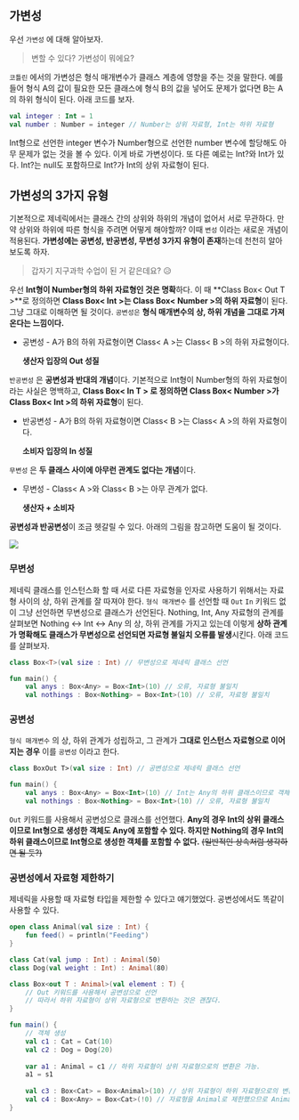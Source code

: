 ## 가변성

우선 `가변성` 에 대해 알아보자.

> 변할 수 있다? 가변성이 뭐에요?

`코틀린` 에서의 가변성은 형식 매개변수가 클래스 계층에 영향을 주는 것을 말한다. 예를 들어 형식 A의 값이 필요한 모든 클래스에 형식 B의 값을 넣어도 문제가 없다면 B는 A의 하위 형식이 된다. 아래 코드를 보자.

```kotlin
val integer : Int = 1
val number : Number = integer // Number는 상위 자료형, Int는 하위 자료형
```

Int형으로 선언한 integer 변수가 Number형으로 선언한 number 변수에 할당해도 아무 문제가 없는 것을 볼 수 있다. 이게 바로 가변성이다. 또 다른 예로는 Int?와 Int가 있다. Int?는 null도 포함하므로 Int?가 Int의 상위 자료형이 된다.

## 가변성의 3가지 유형

기본적으로 제네릭에서는 클래스 간의 상위와 하위의 개념이 없어서 서로 무관하다. 만약 상위와 하위에 따른 형식을 주려면 어떻게 해야할까? 이때 `변성` 이라는 새로운 개념이 적용된다. **가변성에는 공변성, 반공변성, 무변성 3가지 유형이 존재**하는데 천천히 알아보도록 하자.

> 갑자기 지구과학 수업이 된 거 같은데요? 😥

우선 **Int형이 Number형의 하위 자료형인 것은 명확**하다. 이 때 **Class Box< Out T >**로 정의하면 **Class Box< Int >는 Class Box< Number >의 하위 자료형**이 된다. 그냥 그대로 이해하면 될 것이다. `공변성은`  **형식 매개변수의 상, 하위 개념을 그대로 가져온다는 느낌이다.**

- 공변성 - A가 B의 하위 자료형이면 Class< A >는 Class< B >의 하위 자료형이다.

    **생산자 입장의 Out 성질**

`반공변성` 은 **공변성과 반대의 개념**이다. 기본적으로 Int형이 Number형의 하위 자료형이라는 사실은 명백하고, **Class Box< In T > 로 정의하면 Class Box< Number >가  Class Box< Int >의 하위 자료형**이 된다.

- 반공변성 - A가 B의 하위 자료형이면 Class< B >는 Class< A >의 하위 자료형이다.

    **소비자 입장의 In 성질**

`무변성` 은 **두 클래스 사이에 아무런 관계도 없다는 개념**이다.

- 무변성 - Class< A >와 Class< B >는 아무 관계가 없다.

    **생산자 + 소비자** 

**공변성과 반공변성**이 조금 헷갈릴 수 있다. 아래의 그림을 참고하면 도움이 될 것이다. 

![](https://images.velog.io/images/k906506/post/aa8253d3-3618-4d9d-8f7f-d0569056aa78/image.png)

### 무변성

제네릭 클래스를 인스턴스화 할 때 서로 다른 자료형을 인자로 사용하기 위해서는 자료형 사이의 상, 하위 관계를 잘 따져야 한다. `형식 매개변수` 를 선언할 때 `Out` `In` 키워드 없이 그냥 선언하면 무변성으로 클래스가 선언된다. Nothing, Int, Any 자료형의 관계를 살펴보면 Nothing ↔ Int ↔ Any 의 상, 하위 관계를 가지고 있는데 이렇게 **상하 관계가 명확해도 클래스가 무변성으로 선언되면 자료형 불일치 오류를 발생**시킨다. 아래 코드를 살펴보자.

```kotlin
class Box<T>(val size : Int) // 무변성으로 제네릭 클래스 선언

fun main() {
	val anys : Box<Any> = Box<Int>(10) // 오류, 자료형 불일치
	val nothings : Box<Nothing> = Box<Int>(10) // 오류, 자료형 불일치
```

### 공변성

`형식 매개변수` 의 상, 하위 관계가 성립하고, 그 관계가 **그대로 인스턴스 자료형으로 이어지는 경우** 이를 `공변성` 이라고 한다. 

```kotlin
class BoxOut T>(val size : Int) // 공변성으로 제네릭 클래스 선언

fun main() {
	val anys : Box<Any> = Box<Int>(10) // Int는 Any의 하위 클래스이므로 객체 생성 가능
	val nothings : Box<Nothing> = Box<Int>(10) // 오류, 자료형 불일치

```

`Out` 키워드를 사용해서 공변성으로 클래스를 선언했다. **Any의 경우 Int의 상위 클래스이므로 Int형으로 생성한 객체도 Any에 포함할 수 있다. 하지만 Nothing의 경우 Int의 하위 클래스이므로 Int형으로 생성한 객체를 포함할 수 없다.** ~~(일반적인 상속처럼 생각하면 될 듯?)~~

### 공변성에서 자료형 제한하기

제네릭을 사용할 때 자료형 타입을 제한할 수 있다고 얘기했었다. 공변성에서도 똑같이 사용할 수 있다. 

```kotlin
open class Animal(val size : Int) {
	fun feed() = println("Feeding")
}

class Cat(val jump : Int) : Animal(50)
class Dog(val weight : Int) : Animal(80)

class Box<out T : Animal>(val element : T) {
	// Out 키워드를 사용해서 공변성으로 선언
	// 따라서 하위 자료형이 상위 자료형으로 변환하는 것은 괜찮다.
}

fun main() {
	// 객체 생성
	val c1 : Cat = Cat(10)
	val c2 : Dog = Dog(20)
	
	var a1 : Animal = c1 // 하위 자료형이 상위 자료형으로의 변환은 가능.
	a1 = s1
	
	val c3 : Box<Cat> = Box<Animal>(10) // 상위 자료형이 하위 자료형으로의 변환은 불가능
	val c4 : Box<Any> = Box<Cat>(!0) // 자료형을 Animal로 제한했으므로 Animal, Cat, Dog를 제외한 다른 자료형은 사용불가.
}
```
